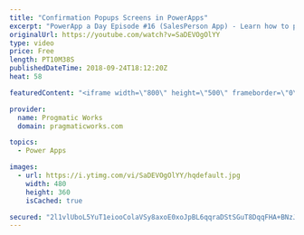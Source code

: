 ```yaml
---
title: "Confirmation Popups Screens in PowerApps"
excerpt: "PowerApp a Day Episode #16 (SalesPerson App) - Learn how to present your users with popup screens to confirm a harmful action.   Power App Training: https://pragmaticworks.com/Training/On-Demand-Training/Introduction-to-Powerapps  Adding spinners to our application: https://www.youtube.com/watch?v=YfYf-AkY1P8"
originalUrl: https://youtube.com/watch?v=SaDEVOgOlYY
type: video
price: Free
length: PT10M38S
publishedDateTime: 2018-09-24T18:12:20Z
heat: 58

featuredContent: "<iframe width=\"800\" height=\"500\" frameborder=\"0\" src=\"https://www.youtube.com/embed/SaDEVOgOlYY\" allow=\"accelerometer; autoplay; encrypted-media; gyroscope; picture-in-picture\" allowfullscreen></iframe>"

provider:
  name: Progmatic Works
  domain: pragmaticworks.com

topics:
  - Power Apps

images:
  - url: https://i.ytimg.com/vi/SaDEVOgOlYY/hqdefault.jpg
    width: 480
    height: 360
    isCached: true

secured: "2l1vlUboL5YuT1eiooColaVSy8axoE0xoJpBL6qqraDStSGuT8DqqFHA+BNzJqCOp1uYIz56FPMi33Pw/TrGJmj01/RJtdFbWwwfLvlP/q0blLoiD5TuMYmHWPC/+Gn5v4UUVvUskyHIa37Qv3lFYWNYePeu+xXTdRaltywlq3BwNZ5YP1Km0lBqOAUVJyX6QxGlzrcYXbojTlB2u2V10fExZOKCDw8VTgo7/uXEtyNAXik9hyWN8ywIrVYScn2BLIh65rpnBf78ILgu0XwtQay5qRtQvGJNg7NthYexwYnD6xE7ptSA0pG9PUD/ZJwUjztfUARw/fvQMUp8x6dR022uV0Uf54h259XrY4i9sRWxnbXr/JQ4CM+wu4LiaRhzyQRxKWwBZBzJW8A40VSkkVouFJ/atl/4orNhf3/bQZ4=;jiUXz7Bq1m0gcATzi4nGvQ=="
---
```


